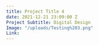 ```yaml
---
title: Project Title 4
date: 2021-12-21 23:09:00 Z
Project Subtitle: Digital Design
Image: "/uploads/Testing%203.png"
Link: 
---
```


